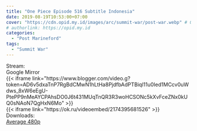 ```yaml
---
title: "One Piece Episode 516 Subtitle Indonesia"
date: 2019-08-19T10:53:00+07:00
cover: "https://cdn.opid.my.id/images/arc/summit-war/post-war.webp" # Optional, cover
# authorlink: https://opid.my.id
categories:
  - "Post Marineford"
tags:
  - "Summit War"
---
```

<div class="ui menu violet borderless inverted">
  <div class="header item active">
        Stream:
    </div>
  <a class="active item" data-tab="google">
    <i class="google drive icon"></i> Google
  </a>
  <a class="item nounderline" data-tab="mirror">
    <i class="odnoklassniki icon"></i> Mirror
  </a>
</div>
<div class="ui bottom attached tab segment active" style="border:0 !important;" data-tab="google">
{{< iframe link="https://www.blogger.com/video.g?token=AD6v5dxaTnP7RgBdCMwN1hLtHa8PjdfbAdPTBiql11u0Ied1MCcv0uWdws_8xW6eEgU-PtePP9nMeAYCPAhsDO0J6t431MUqTnQR3R3woHCSONc5kXvFceZNx0kUQ0sNAoN7QgHxN6Mo" >}}
</div>
<div class="ui bottom attached tab segment" style="border:0 !important;" data-tab="mirror">
{{< iframe link="https://ok.ru/videoembed/2174395681526" >}}
</div>
<div class="ui menu violet borderless inverted">
  <div class="header item active">
        Downloads:
    </div>
  <a class="item nounderline" href="https://ouo.io/7vZhsz" target="_blank" rel="dofollow"><i class="google drive icon"></i>
    Average 480p</a>
</div>